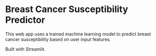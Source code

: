 # Breast Cancer Susceptibility Predictor

This web app uses a trained machine learning model to predict breast cancer susceptibility based on user input features.

Built with Streamlit.
